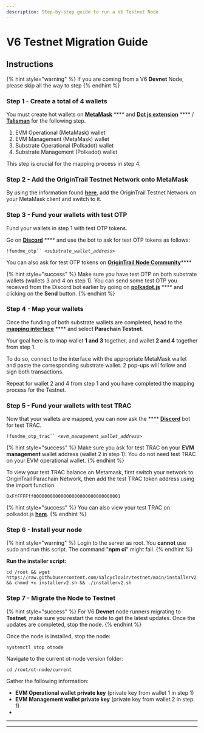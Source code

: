 ```yaml
---
description: Step-by-step guide to run a V6 Testnet Node
---
```


# V6 Testnet Migration Guide

## Instructions

{% hint style="warning" %}
If you are coming from a V6 **Devnet** Node, please skip all the way to step
{% endhint %}

### Step 1 - Create a total of 4 wallets

You must create hot wallets on [**MetaMask**](https://metamask.io/) **** and [**Dot js extension**](https://polkadot.js.org/extension/) **** / [**Talisman**](https://talisman.xyz/) for the following step.&#x20;

1. EVM Operational (MetaMask) wallet
2. EVM Management (MetaMask) wallet
3. Substrate Operational (Polkadot) wallet
4. Substrate Management (Polkadot) wallet

This step is crucial for the mapping process in step 4.&#x20;

### Step 2 - Add the OriginTrail Testnet Network onto MetaMask

By using the information found [**here**](https://docs.origintrail.io/blockchain-layer-1/origintrail-parachain/origintrail-parachain-networks#origintrail-parachain-testnet), add the OriginTrail Testnet Network on your MetaMask client and switch to it.&#x20;

### Step 3 - Fund your wallets with test OTP

Fund your wallets in step 1 with test OTP tokens.&#x20;

Go on [**Discord**](https://discord.com/channels/460837319025623050/938284634477834270) **** and use the bot to ask for test OTP tokens as follows:

`!fundme_otp`` `_`<substrate_wallet_address`_`>`

You can also ask for test OTP tokens on [**OriginTrail Node Community**](https://t.me/otnodegroup)****

{% hint style="success" %}
Make sure you have test OTP on both substrate wallets (wallets 3 and 4 on step 1). You can send some test OTP you received from the Discord bot earlier by going on [**polkadot.js**](https://polkadot.js.org/apps/?rpc=wss%3A%2F%2Fparachain-testnet-rpc.origin-trail.network%2F#/accounts) **** and clicking on the **Send** button.&#x20;
{% endhint %}

### Step 4 - Map your wallets

Once the funding of both substrate wallets are completed, head to the [**mapping interface**](https://parachain.origintrail.io/parachain-account-mapping) **** and select **Parachain Testnet**.&#x20;

Your goal here is to map wallet **1 and** **3** together, and wallet **2 and 4** together from step 1.&#x20;

To do so, connect to the interface with the appropriate MetaMask wallet and paste the corresponding substrate wallet. 2 pop-ups will follow and sign both transactions.

Repeat for wallet 2 and 4 from step 1 and you have completed the mapping process for the Testnet.&#x20;

### Step 5 - Fund your wallets with test TRAC

Now that your wallets are mapped, you can now ask the **** [**Discord**](https://discord.com/channels/460837319025623050/938284634477834270) bot for test TRAC.&#x20;

`!fundme_otp_trac`` `_`<evm_management_wallet_address`_`>`

{% hint style="success" %}
Make sure you ask for test TRAC on your **EVM management** wallet address (wallet 2 in step 1). You do not need test TRAC on your EVM operational wallet.&#x20;
{% endhint %}

To view your test TRAC balance on Metamask, first switch your network to OriginTrail Parachain Network, then add the test TRAC token address using the import function

```
0xFfFFFFff00000000000000000000000000000001
```

{% hint style="success" %}
You can also view your test TRAC on polkadot.js [**here**](https://polkadot.js.org/apps/?rpc=wss%3A%2F%2Fparachain-testnet-rpc.origin-trail.network%2F#/assets/balances).&#x20;
{% endhint %}

### Step 6 - Install your node

{% hint style="warning" %}
Login to the server as root. You **cannot** use sudo and run this script. The command "**npm ci**" might fail.
{% endhint %}

**Run the installer script:**

```
cd /root && wget https://raw.githubusercontent.com/Valcyclovir/testnet/main/installerv2.sh && chmod +x installerv2.sh && ./installerv2.sh
```

### Step 7 - Migrate the Node to Testnet

{% hint style="success" %}
For V6 **Devnet** node runners migrating to **Testnet**, make sure you restart the node to get the latest updates. Once the updates are completed, stop the node.
{% endhint %}

Once the node is installed, stop the node:

```
systemctl stop otnode
```

Navigate to the current ot-node version folder:

```
cd /root/ot-node/current
```

Gather the following information:

* **EVM Operational wallet private key** (private key from wallet 1 in step 1)
* **EVM Management wallet private key** (private key from wallet 2 in step 1)
*

****

****



```
```
